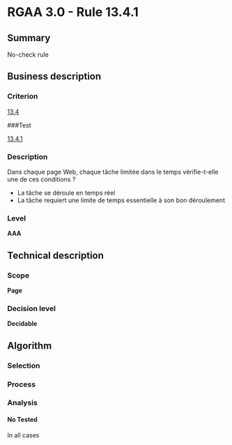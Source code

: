# RGAA 3.0 -  Rule 13.4.1

## Summary

No-check rule

## Business description

### Criterion

[13.4](http://references.modernisation.gouv.fr/referentiel-technique-0#crit-13-4)

###Test

[13.4.1](http://disic.github.io/rgaa_referentiel_en/RGAA3.0_Criteria_English_version_v1.html#test-13-4-1)

### Description

Dans chaque page Web, chaque t&acirc;che limit&eacute;e dans le temps v&eacute;rifie-t-elle une de ces conditions ? 
 
 *  La t&acirc;che se d&eacute;roule en temps r&eacute;el 
 *  La t&acirc;che requiert une limite de temps essentielle &agrave; son bon d&eacute;roulement 


### Level

**AAA**

## Technical description

### Scope

**Page**

### Decision level

**Decidable**

## Algorithm

### Selection

### Process

### Analysis

#### No Tested 

In all cases




